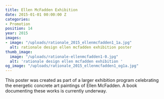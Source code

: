 ```yaml
---
title: Ellen McFadden Exhibition
date: 2015-01-01 00:00:00 Z
categories:
- Promotion
position: 14
year: 2015
images:
- image: "/uploads/rationale_2015_ellenmcfadden1_1a.jpg"
  alt: rationale design ellen mcfadden exhibition poster
thumb_image:
  image: "/uploads/rationale-ellenmcfadden1-0.jpg"
  alt: 'rationale design ellen mcfadden exhibition '
og_image: "/uploads/rationale_2015_ellenmcfadden1_og1a.jpg"
---
```


This poster was created as part of a larger exhibition program celebrating the energetic concrete art paintings of Ellen McFadden. A book documenting these works is currently underway.